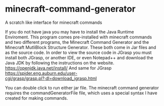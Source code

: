 # minecraft-command-generator
A scratch like interface for minecraft commands

If you do not have java you may have to install the Java Runtime Enviroment.
This program comes pre-installed with minecraft commands and two different programs, the Minecraft Command Generator
and the Minecraft MutliBlock Structure Generator. These both come in Jar files and as the source code. In order to view the source code in
JGrasp you must install both JGrasp, or another IDE, or even Notepad++ and download the Java JDK by following the instructions on the website.
https://openjdk.java.net/install/
And same for JGrasp
https://spider.eng.auburn.edu/user-cgi/grasp/grasp.pl?;dl=download_jgrasp.html

You can double click to run either jar file. The minecraft command generator requires the commandGeneratorFile file, which uses a special
syntax I have created for making commands.

